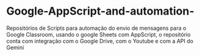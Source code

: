 # Google-AppScript-and-automation-
Repositórios de Scripts para automação do envio de mensagens para o Google Classroom, usando o google Sheets com AppScript, o repositório conta com integração com o Google Drive, com o Youtube e com a API do Gemini
